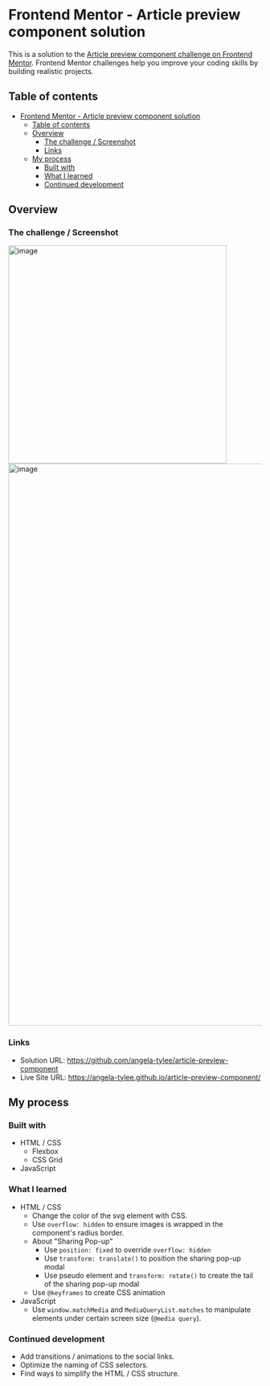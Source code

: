 # Frontend Mentor - Article preview component solution

This is a solution to the [Article preview component challenge on Frontend Mentor](https://www.frontendmentor.io/challenges/article-preview-component-dYBN_pYFT). Frontend Mentor challenges help you improve your coding skills by building realistic projects. 

## Table of contents

- [Frontend Mentor - Article preview component solution](#frontend-mentor---article-preview-component-solution)
  - [Table of contents](#table-of-contents)
  - [Overview](#overview)
    - [The challenge / Screenshot](#the-challenge--screenshot)
    - [Links](#links)
  - [My process](#my-process)
    - [Built with](#built-with)
    - [What I learned](#what-i-learned)
    - [Continued development](#continued-development)


## Overview

### The challenge / Screenshot

<img width="434" alt="image" src="https://github.com/angela-tylee/article-preview-component/assets/145020731/5684b65c-150f-4fc8-9875-91497a78d1dc">
<img width="1118" alt="image" src="https://github.com/angela-tylee/article-preview-component/assets/145020731/8c4ac7da-11ec-40fc-a9bc-f4d200c4a7c9">

### Links
- Solution URL: https://github.com/angela-tylee/article-preview-component
- Live Site URL: https://angela-tylee.github.io/article-preview-component/

## My process

### Built with

- HTML / CSS
  - Flexbox
  - CSS Grid
- JavaScript

### What I learned

- HTML / CSS
  - Change the color of the svg element with CSS.
  - Use `overflow: hidden` to ensure images is wrapped in the component's radius border.
  - About "Sharing Pop-up"
    - Use `position: fixed` to override `overflow: hidden` 
    - Use `transform: translate()` to position the sharing pop-up modal
    - Use pseudo element and `transform: rotate()` to create the tail of the sharing pop-up modal
  - Use `@keyframes` to create CSS animation
- JavaScript
  - Use `window.matchMedia` and `MediaQueryList.matches` to manipulate elements under certain screen size (`@media query`).

### Continued development

- Add transitions / animations to the social links.
- Optimize the naming of CSS selectors.
- Find ways to simplify the HTML / CSS structure.
